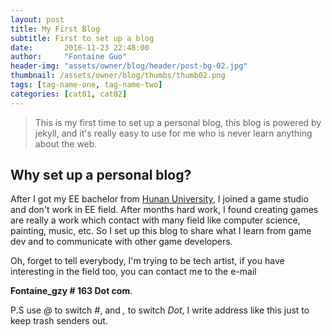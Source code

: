 ```yaml
---
layout: post
title: My First Blog
subtitle: First to set up a blog
date:       2016-11-23 22:48:00
author:     "Fontaine Guo"
header-img: "assets/owner/blog/header/post-bg-02.jpg"
thumbnail: /assets/owner/blog/thumbs/thumb02.png
tags: [tag-name-one, tag-name-two]
categories: [cat01, cat02]
---
```


>This is my first time to set up a personal blog, this blog is powered by jekyll, and it's really easy to use for me who is never learn anything about the web.

## Why set up a personal blog?
After I got my EE bachelor from [Hunan University](http://www-en.hnu.edu.cn/), I joined a game studio and don't work in EE field. After months hard work, I found  creating games are really a work which contact with many field like computer science, painting, music, etc. So I set up this blog to share what I learn from game dev and to communicate with other game developers.

Oh, forget to tell everybody, I'm trying to be tech artist, if you have interesting in the field too, you can contact me to the e-mail

  **Fontaine_gzy # 163 Dot com**.

P.S use _@_ to switch _#_, and _,_ to switch _Dot_, I write address like this just to keep trash senders out.

